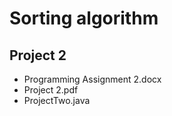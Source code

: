 # Sorting algorithm

## Project 2
- Programming Assignment 2.docx
- Project 2.pdf
- ProjectTwo.java
